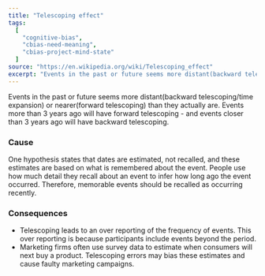 ```yaml
---
title: "Telescoping effect"
tags:
  [
    "cognitive-bias",
    "cbias-need-meaning",
    "cbias-project-mind-state"
  ]
source: "https://en.wikipedia.org/wiki/Telescoping_effect"
excerpt: "Events in the past or future seems more distant(backward telescoping/time expansion) or nearer(forward telescoping) than they actually are."
---
```


Events in the past or future seems more distant(backward telescoping/time expansion) or nearer(forward telescoping) than they actually are. Events more than 3 years ago will have forward telescoping - and events closer than 3 years ago will have backward telescoping.

### Cause

One hypothesis states that dates are estimated, not recalled, and these estimates are based on what is remembered about the event. People use how much detail they recall about an event to infer how long ago the event occurred. Therefore, memorable events should be recalled as occurring recently.

### Consequences

- Telescoping leads to an over reporting of the frequency of events. This over reporting is because participants include events beyond the period.
- Marketing firms often use survey data to estimate when consumers will next buy a product. Telescoping errors may bias these estimates and cause faulty marketing campaigns.




